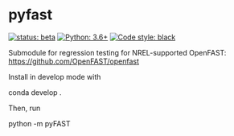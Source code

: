 # pyfast

[![status: beta](https://img.shields.io/badge/status-beta-yellow)](https://github.com/RHammond2/pyfast/tree/dev)
[![Python: 3.6+](https://img.shields.io/badge/python-3.6%2B-informational)](https://www.python.org/)
[![Code style: black](https://img.shields.io/badge/code%20style-black-000000.svg)](https://github.com/psf/black)

Submodule for regression testing for NREL-supported OpenFAST: https://github.com/OpenFAST/openfast

Install in develop mode with

conda develop .

Then, run 

python -m pyFAST
